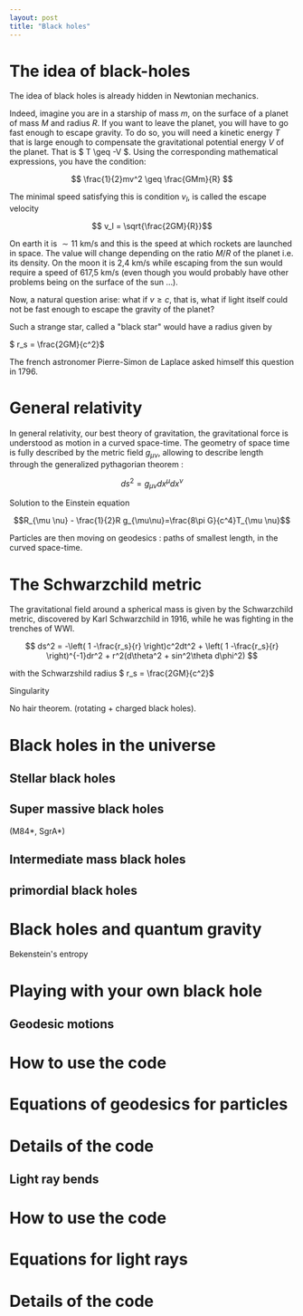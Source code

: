 ```yaml
---
layout: post
title: "Black holes"
---
```


# The idea of black-holes

The idea of black holes is already hidden in Newtonian mechanics. 

Indeed, imagine you are in a starship of mass $m$, on the surface of a planet of mass $M$ and radius $R$. If you want to leave the planet, you will have to go fast enough to escape gravity. To do so, you will need a kinetic energy $T$ that is large enough to compensate the gravitational potential energy $V$ of the planet. That is $ T \geq -V  $.
Using the corresponding mathematical expressions, you have the condition:

$$ \frac{1}{2}mv^2 \geq \frac{GMm}{R}  $$

The minimal speed satisfying this is condition $v_l$, is called the escape velocity

$$ v_l = \sqrt{\frac{2GM}{R}}$$

On earth it is $\sim 11$ km/s and this is the speed at which rockets are launched in space. The value will change depending on the ratio $M/R$ of the planet i.e. its density. On the moon it is 2,4 km/s while escaping from the sun would require a speed of 617,5 km/s (even though you would probably have other problems being on the surface of the sun ...).

Now, a natural question arise: what if $v \geq c$, that is, what if light itself could not be fast enough to escape the gravity of the planet?

Such a strange star, called a "black star" would have a radius given by

$ r_s = \frac{2GM}{c^2}$

The french astronomer Pierre-Simon de Laplace asked himself this question in 1796.

# General relativity

In general relativity, our best theory of gravitation, the gravitational force is understood as motion in a curved space-time. The geometry of space time is fully described by the metric field $g_{\mu\nu}$, allowing to describe length through the generalized pythagorian theorem :

$$ ds^2 = g_{\mu \nu}dx^\mu dx^\nu$$

Solution to the Einstein equation

$$R_{\mu \nu} - \frac{1}{2}R g_{\mu\nu}=\frac{8\pi G}{c^4}T_{\mu \nu}$$

Particles are then moving on geodesics : paths of smallest length, in the curved space-time.

# The Schwarzchild metric

The gravitational field around a spherical mass is given by the Schwarzchild metric, discovered by Karl Schwarzchild in 1916, while he was fighting in the trenches of WWI.

$$  ds^2 = -\left( 1 -\frac{r_s}{r} \right)c^2dt^2 + \left( 1 -\frac{r_s}{r} \right)^{-1}dr^2 + r^2(d\theta^2 + sin^2\theta d\phi^2) $$

with the Schwarzshild radius
$ r_s = \frac{2GM}{c^2}$

Singularity

No hair theorem. (rotating + charged black holes).

# Black holes in the universe


## Stellar black holes
## Super massive black holes 

(M84\*, SgrA\*)

## Intermediate mass black holes

## primordial black holes

# Black holes and quantum gravity

Bekenstein's entropy

# Playing with your own black hole

## Geodesic motions

# How to use the code 

# Equations of geodesics for particles

# Details of the code

## Light ray bends

# How to use the code 

# Equations for light rays

# Details of the code

